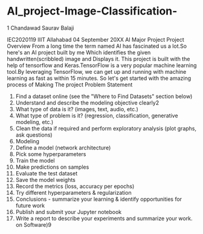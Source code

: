 # AI_project-Image-Classification-
1
Chandawad Saurav Balaji

IEC2020119
IIIT Allahabad
04 September 20XX
AI Major Project
Project Overview
From a long time the term named AI has fascinated us a lot.So here's an AI project
built by me Which identifies the given handwritten(scribbled) image and Displays it.
This project is built with the help of tensorflow and Keras.TensorFlow is a very popular
machine learning tool.By leveraging TensorFlow, we can get up and running with machine
learning as fast as within 15 minutes.
So let's get started with the amazing process of Making The project
Problem Statement
1. Find a dataset online (see the "Where to Find Datasets" section below)
2. Understand and describe the modeling objective clearly2
1. What type of data is it? (images, text, audio, etc.)
2. What type of problem is it? (regression, classification, generative modeling, etc.)
3. Clean the data if required and perform exploratory analysis (plot graphs, ask questions)
4. Modeling
1. Define a model (network architecture)
2. Pick some hyperparameters
3. Train the model
4. Make predictions on samples
5. Evaluate the test dataset
6. Save the model weights
7. Record the metrics (loss, accuracy per epochs)
8. Try different hyperparameters & regularization
5. Conclusions - summarize your learning & identify opportunities for future work
6. Publish and submit your Jupyter notebook
7. Write a report to describe your experiments and summarize your work.
on Software)9
